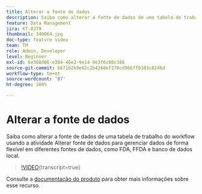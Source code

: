 ```yaml
---
title: Alterar a fonte de dados
description: Saiba como alterar a fonte de dados de uma tabela de trabalho do workflow usando a atividade Alterar fonte de dados para gerenciar dados de forma flexível em diferentes fontes de dados, como FDA, FFDA e banco de dados local.
feature: Data Management
jira: KT-8379
thumbnail: 340064.jpg
doc-type: feature video
team: TM
role: Admin, Developer
level: Beginner
exl-id: 6e308d06-e384-46e2-9e14-9e3f6c80c386
source-git-commit: b671b2b9e82c2b4268ef270cd966ff8103c8246d
workflow-type: tm+mt
source-wordcount: '87'
ht-degree: 100%

---
```


# Alterar a fonte de dados

Saiba como alterar a fonte de dados de uma tabela de trabalho do workflow usando a atividade Alterar fonte de dados para gerenciar dados de forma flexível em diferentes fontes de dados, como FDA, FFDA e banco de dados local.

>[!VIDEO](https://video.tv.adobe.com/v/340064?quality=12&learn=on){transcript=true}

Consulte a [documentação do produto](https://experienceleague.adobe.com/docs/campaign/campaign-v8/config/workflows.html?lang=pt-BR#change-data-source-activity) para obter mais informações sobre esse recurso.
